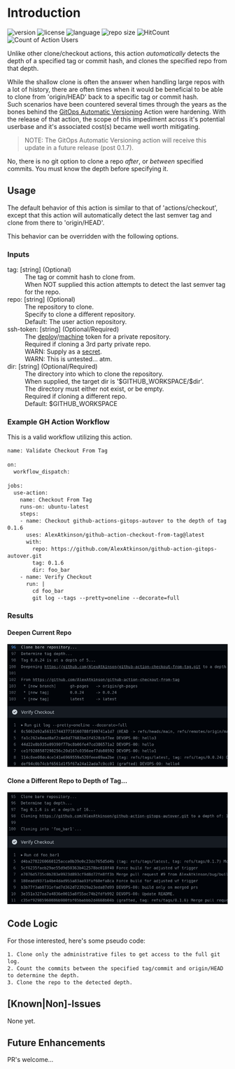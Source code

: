 # Introduction

![version](https://img.shields.io/github/v/release/AlexAtkinson/github-action-checkout-from-tag?style=flat-square)
![license](https://img.shields.io/github/license/AlexAtkinson/github-action-checkout-from-tag?style=flat-square)
![language](https://img.shields.io/github/languages/top/AlexAtkinson/github-action-checkout-from-tag?style=flat-square)
![repo size](https://img.shields.io/github/repo-size/AlexAtkinson/github-action-checkout-from-tag?style=flat-square)
![HitCount](https://hits.dwyl.com/AlexAtkinson/github-action-checkout-from-tag.svg?style=flat-square)
![Count of Action Users](https://img.shields.io/endpoint?url=https://AlexAtkinson.github.io/github-action-checkout-from-tag/github-action-checkout-from-tag.json&style=flat-square)
<!-- https://github.com/marketplace/actions/count-action-users -->

Unlike other clone/checkout actions, this action _automatically_ detects the depth of a specified tag or commit hash, and clones the specified repo from that depth.

While the shallow clone is often the answer when handling large repos with a lot of history, there are often times when it would be beneficial to be able to clone from 'origin/HEAD' back to a specific tag or commit hash.<br>
Such scenarios have been countered several times through the years as the bones behind the [GitOps Automatic Versioning](https://github.com/marketplace/actions/gitops-automatic-versioning) Action were hardening. With the release of that action, the scope of this impediment across it's potential userbase and it's associated cost(s) became well worth mitigating.

> NOTE: The GitOps Automatic Versioning action will receive this update in a future release (post 0.1.7).

No, there is no git option to clone a repo _after_, or _between_ specified commits. You must know the depth before specifying it.

## Usage

The default behavior of this action is similar to that of 'actions/checkout', except that this action will automatically detect the last semver tag and clone from there to 'origin/HEAD'.

This behavior can be overridden with the following options.

### Inputs

<dl>
  <dt>tag: [string] (Optional)</dt>
    <dd>The tag or commit hash to clone from.<br>
    When NOT supplied this action attempts to detect the last semver tag for the repo.
    </dd>
  <dt>repo: [string] (Optional)</dt>
    <dd>The repository to clone.<br>
    Specify to clone a different repository.<br>
    Default: The user action repository.
    </dd>
  <dt>ssh-token: [string] (Optional/Required)</dt>
    <dd>The <a href="https://docs.github.com/en/developers/overview/managing-deploy-keys#deploy-keys">deploy</a>/<a href="https://docs.github.com/en/developers/overview/managing-deploy-keys#machine-users">machine</a> token for a private repository.<br>
    Required if cloning a 3rd party private repo.<br>
    WARN: Supply as a <a href="https://docs.github.com/en/actions/using-workflows/workflow-syntax-for-github-actions#example-using-secrets">secret</a>.<br>
    WARN: This is untested... atm.
    </dd>
  <dt>dir: [string] (Optional/Required)</dt>
    <dd>The directory into which to clone the repository.<br>
    When supplied, the target dir is '$GITHUB_WORKSPACE/$dir'.<br>
    The directory must either not exist, or be empty.<br>
    Required if cloning a different repo.<br>
    Default: $GITHUB_WORKSPACE
    </dd>
</dl>

### Example GH Action Workflow

This is a valid workflow utilizing this action.

    name: Validate Checkout From Tag

    on:
      workflow_dispatch:

    jobs:
      use-action:
        name: Checkout From Tag
        runs-on: ubuntu-latest
        steps:
        - name: Checkout github-actions-gitops-autover to the depth of tag 0.1.6
          uses: AlexAtkinson/github-action-checkout-from-tag@latest
          with:
            repo: https://github.com/AlexAtkinson/github-action-gitops-autover.git
            tag: 0.1.6
            dir: foo_bar
        - name: Verify Checkout
          run: |
            cd foo_bar
            git log --tags --pretty=oneline --decorate=full

### Results

#### Deepen Current Repo
![Current Repo](./resources/images/verify-no-input.png)

#### Clone a Different Repo to Depth of Tag...

![Different Repo](./resources/images/verify-diff-repo.png)



## Code Logic

For those interested, here's some pseudo code:

    1. Clone only the administrative files to get access to the full git log.
    2. Count the commits between the specified tag/commit and origin/HEAD to determine the depth.
    3. Clone the repo to the detected depth.

## [Known|Non]-Issues

None yet.

## Future Enhancements

PR's welcome...

